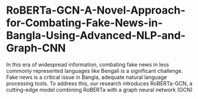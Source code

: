 # RoBERTa-GCN-A-Novel-Approach-for-Combating-Fake-News-in-Bangla-Using-Advanced-NLP-and-Graph-CNN
In this era of widespread information, combating fake news in less commonly represented languages like Bengali is a significant challenge. Fake news is a critical issue in Bangla, adequate natural language processing tools. To address this, our research introduces RoBERTa-GCN, a cutting-edge model combining RoBERTa with a graph neural network (GCN)
